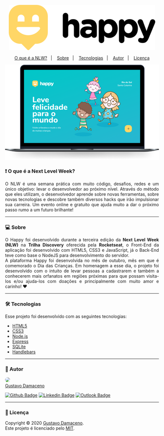 <p align="center">
 <img src="https://github.com/matheusfbonfim/happy/blob/main/.github/Home.svg" title="Happy" alt="Happy">
</p>

 <p align="center">
  <a href="#whatis">O que é a NLW?</a>&nbsp;&nbsp;&nbsp;|&nbsp;&nbsp;&nbsp;
  <a href="#about">Sobre</a>&nbsp;&nbsp;&nbsp;|&nbsp;&nbsp;&nbsp;
  <a href="#technologies">Tecnologias</a>&nbsp;&nbsp;&nbsp;|&nbsp;&nbsp;&nbsp;
  <a href="#author">Autor</a>&nbsp;&nbsp;&nbsp;|&nbsp;&nbsp;&nbsp;
  <a href="#license">Licença</a>
 </p>

<div align="center">
 <img src="https://github.com/matheusfbonfim/happy/blob/main/.github/happy.png" title="Happy" alt="Happy">
</div>

### ❗ O que é a Next Level Week? <a name = "whatis"></a>

<p align="justify">
 O NLW é uma semana prática com muito código, desafios, redes e um único objetivo: levar o desenvolvedor ao próximo nível. Através do método que eles utilizam, o desenvolvedor aprende sobre novas ferramentas, sobre novas tecnologias e descobre também diversos hacks que irão impulsionar sua carreira. Um evento online e gratuito que ajuda muito a dar o próximo passo rumo a um futuro brilhante!
</p>

---

### 💻 Sobre <a name = "about"></a>

<p align="justify">
 O Happy foi desenvolvido durante a terceira edição da <strong>Next Level Week (NLW)</strong> na <strong>Trilha Discovery</strong> oferecida pela <strong>Rocketseat</strong>, o Front-End da aplicação foi desenvolvido com HTML5, CSS3 e JavaScript, já o Back-End teve como base o NodeJS para desenvolvimento do servidor. <br/> A plataforma Happy foi desenvolvida no mês de outubro, mês em que é comemorado o Dia das Crianças. Em homenagem a esse dia, o projeto foi desenvolvido com o intuito de levar pessoas a cadastrarem e também a conhecerem mais orfanatos em regiões próximas para que possam visita-los e/ou ajuda-los com doações e principalmente com muito amor e carinho! ❤
</p>

---

### 🛠 Tecnologias <a name = "technologies"></a>
Esse projeto foi desenvolvido com as seguintes tecnologias:

- [HTML5](https://developer.mozilla.org/pt-BR/docs/Web/HTML/HTML5)
- [CSS3](https://developer.mozilla.org/pt-BR/docs/Archive/CSS3)
- [Node.js](https://nodejs.org/en/)
- [Express](https://expressjs.com/pt-br/)
- [SQLite](https://www.sqlite.org/index.html)
- [Handlebars](https://handlebarsjs.com/)

---

### 🦸 Autor <a name = "author"></a>

<a href="https://www.linkedin.com/in/gustavo-damaceno/">
 <img style="border-radius: 50%;" src="https://avatars1.githubusercontent.com/u/38168305?s=400&u=8771c7a335f88317a15bfe3b243c934121ba6862&v=4" width="100px;"/>
 <br />
</a> <a href="https://www.linkedin.com/in/gustavo-damaceno/" title="Gustavo Damaceno">Gustavo Damaceno</a>
 <br />

[![Github Badge](https://img.shields.io/badge/-Github-000?style=flat-square&logo=Github&logoColor=white&link=https://github.com/gustavoddainezi)](https://github.com/gustavoddainezi)
[![Linkedin Badge](https://img.shields.io/badge/-LinkedIn-blue?style=flat-square&logo=Linkedin&logoColor=white&link=https://www.linkedin.com/in/gustavo-damaceno/)](https://www.linkedin.com/in/gustavo-damaceno/)
[![Outlook Badge](https://img.shields.io/badge/gustavo.dainezi@fatec.sp.gov.br-gray?style=flat&logo=microsoft-outlook&logoColor=white&link=mailto:gustavo.dainezi@fatec.sp.gov.br)](mailto:gustavo.dainezi@fatec.sp.gov.br)

---

### 📝 Licença <a name = "license"></a>

Copyright © 2020 [Gustavo Damaceno](https://github.com/gustavoddainezi).<br/>
Este projeto é licenciado pelo [MIT](./LICENSE).
